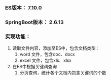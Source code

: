 ### ES版本： 7.10.0
### SpringBoot版本： 2.6.13
### 实现功能：
1. 读取文件内容，添加至ES中，包含文档类型：
   1. word 文件，包含doc、docx
   2. excel 文件，包含xls、xlsx
2. 在ES中根据关键词查询
   1. 分页查询，统计各个文档内包含关键词的个数
